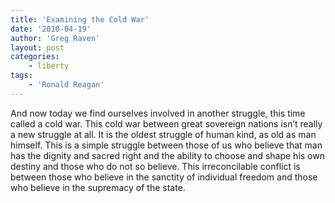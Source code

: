 ```yaml
---
title: 'Examining the Cold War'
date: '2010-04-19'
author: 'Greg Raven'
layout: post
categories:
    - liberty
tags:
    - 'Ronald Reagan'
---
```


And now today we find ourselves involved in another struggle, this time called a cold war. This cold war between great sovereign nations isn’t really a new struggle at all. It is the oldest struggle of human kind, as old as man himself. This is a simple struggle between those of us who believe that man has the dignity and sacred right and the ability to choose and shape his own destiny and those who do not so believe. This irreconcilable conflict is between those who believe in the sanctity of individual freedom and those who believe in the supremacy of the state.